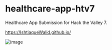 # healthcare-app-htv7
Healthcare App Submission for Hack the Valley 7.

https://IshtiaqueWalid.github.io/

![image](https://user-images.githubusercontent.com/112603598/196020010-33cb675b-1982-48f6-afc8-7b18819a315e.png)
